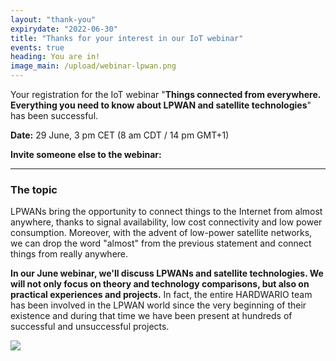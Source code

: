 ```yaml
---
layout: "thank-you"
expirydate: "2022-06-30"
title: "Thanks for your interest in our IoT webinar"
events: true
heading: You are in!
image_main: /upload/webinar-lpwan.png
---
```


<p class = "pb-10">Your registration for the IoT webinar "<strong>Things connected from everywhere. Everything you need to know about LPWAN and satellite technologies</strong>" has been successful.</p>

<p class = "pb-10"><strong>Date:</strong> 29 June, 3 pm CET (8 am CDT / 14 pm GMT+1)</p>

<div class = "row">
<div class ="col">
<p class = ""><strong>Invite someone else to the webinar:</strong></p>
</div>
<div class="col addthis_inline_share_toolbox pt-0 pb-30" data-url="https://www.hardwario.com/events/2022-06-29-webinar-industry/" data-title="[Free webinar] Things connected from everywhere. Everything you need to know about LPWAN and satellite technologies" data-description="I'm attending free webinar on Things connected from everywhere. Everything you need to know about LPWAN and satellite technologies"></div>
</div>

<hr class = "mb-30"/>

<h3 class = "font-weight-black mb-20">The topic</h3>

<p class = "pb-15">LPWANs bring the opportunity to connect things to the Internet from almost anywhere, thanks to signal availability, low cost connectivity and low power consumption. Moreover, with the advent of low-power satellite networks, we can drop the word "almost" from the previous statement and connect things from really anywhere.</p>

<p class = "pb-25"><strong>In our June webinar, we'll discuss LPWANs and satellite technologies. We will not only focus on theory and technology comparisons, but also on practical experiences and projects.</strong> In fact, the entire HARDWARIO team has been involved in the LPWAN world since the very beginning of their existence and during that time we have been present at hundreds of successful and unsuccessful projects.</p>

<img class = "w-100" src = "/upload/webinar-lpwan.png"/>